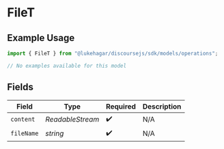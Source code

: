# FileT

## Example Usage

```typescript
import { FileT } from "@lukehagar/discoursejs/sdk/models/operations";

// No examples available for this model
```

## Fields

| Field                        | Type                         | Required                     | Description                  |
| ---------------------------- | ---------------------------- | ---------------------------- | ---------------------------- |
| `content`                    | *ReadableStream<Uint8Array>* | :heavy_check_mark:           | N/A                          |
| `fileName`                   | *string*                     | :heavy_check_mark:           | N/A                          |